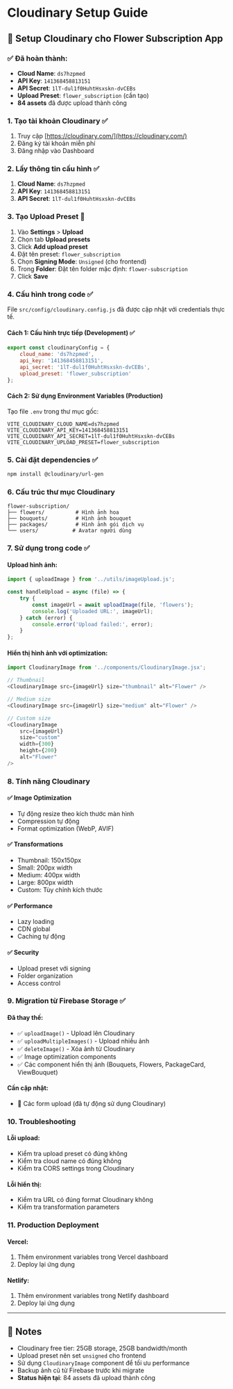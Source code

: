 # Cloudinary Setup Guide

## 🚀 Setup Cloudinary cho Flower Subscription App

### ✅ **Đã hoàn thành:**
- **Cloud Name**: `ds7hzpmed`
- **API Key**: `141368458813151`
- **API Secret**: `1lT-dul1f0HuhtHsxskn-dvCEBs`
- **Upload Preset**: `flower_subscription` (cần tạo)
- **84 assets** đã được upload thành công

### 1. Tạo tài khoản Cloudinary ✅
1. Truy cập [https://cloudinary.com/](https://cloudinary.com/)
2. Đăng ký tài khoản miễn phí
3. Đăng nhập vào Dashboard

### 2. Lấy thông tin cấu hình ✅
1. **Cloud Name**: `ds7hzpmed`
2. **API Key**: `141368458813151`
3. **API Secret**: `1lT-dul1f0HuhtHsxskn-dvCEBs`

### 3. Tạo Upload Preset 🔄
1. Vào **Settings** > **Upload**
2. Chọn tab **Upload presets**
3. Click **Add upload preset**
4. Đặt tên preset: `flower_subscription`
5. Chọn **Signing Mode**: `Unsigned` (cho frontend)
6. Trong **Folder**: Đặt tên folder mặc định: `flower-subscription`
7. Click **Save**

### 4. Cấu hình trong code ✅
File `src/config/cloudinary.config.js` đã được cập nhật với credentials thực tế.

#### Cách 1: Cấu hình trực tiếp (Development) ✅
```javascript
export const cloudinaryConfig = {
    cloud_name: 'ds7hzpmed',
    api_key: '141368458813151',
    api_secret: '1lT-dul1f0HuhtHsxskn-dvCEBs',
    upload_preset: 'flower_subscription'
};
```

#### Cách 2: Sử dụng Environment Variables (Production)
Tạo file `.env` trong thư mục gốc:

```env
VITE_CLOUDINARY_CLOUD_NAME=ds7hzpmed
VITE_CLOUDINARY_API_KEY=141368458813151
VITE_CLOUDINARY_API_SECRET=1lT-dul1f0HuhtHsxskn-dvCEBs
VITE_CLOUDINARY_UPLOAD_PRESET=flower_subscription
```

### 5. Cài đặt dependencies ✅
```bash
npm install @cloudinary/url-gen
```

### 6. Cấu trúc thư mục Cloudinary
```
flower-subscription/
├── flowers/          # Hình ảnh hoa
├── bouquets/         # Hình ảnh bouquet
├── packages/         # Hình ảnh gói dịch vụ
└── users/           # Avatar người dùng
```

### 7. Sử dụng trong code ✅

#### Upload hình ảnh:
```javascript
import { uploadImage } from '../utils/imageUpload.js';

const handleUpload = async (file) => {
    try {
        const imageUrl = await uploadImage(file, 'flowers');
        console.log('Uploaded URL:', imageUrl);
    } catch (error) {
        console.error('Upload failed:', error);
    }
};
```

#### Hiển thị hình ảnh với optimization:
```javascript
import CloudinaryImage from '../components/CloudinaryImage.jsx';

// Thumbnail
<CloudinaryImage src={imageUrl} size="thumbnail" alt="Flower" />

// Medium size
<CloudinaryImage src={imageUrl} size="medium" alt="Flower" />

// Custom size
<CloudinaryImage 
    src={imageUrl} 
    size="custom" 
    width={300} 
    height={200} 
    alt="Flower" 
/>
```

### 8. Tính năng Cloudinary

#### ✅ **Image Optimization**
- Tự động resize theo kích thước màn hình
- Compression tự động
- Format optimization (WebP, AVIF)

#### ✅ **Transformations**
- Thumbnail: 150x150px
- Small: 200px width
- Medium: 400px width
- Large: 800px width
- Custom: Tùy chỉnh kích thước

#### ✅ **Performance**
- Lazy loading
- CDN global
- Caching tự động

#### ✅ **Security**
- Upload preset với signing
- Folder organization
- Access control

### 9. Migration từ Firebase Storage ✅

#### Đã thay thế:
- ✅ `uploadImage()` - Upload lên Cloudinary
- ✅ `uploadMultipleImages()` - Upload nhiều ảnh
- ✅ `deleteImage()` - Xóa ảnh từ Cloudinary
- ✅ Image optimization components
- ✅ Các component hiển thị ảnh (Bouquets, Flowers, PackageCard, ViewBouquet)

#### Cần cập nhật:
- 🔄 Các form upload (đã tự động sử dụng Cloudinary)

### 10. Troubleshooting

#### Lỗi upload:
- Kiểm tra upload preset có đúng không
- Kiểm tra cloud name có đúng không
- Kiểm tra CORS settings trong Cloudinary

#### Lỗi hiển thị:
- Kiểm tra URL có đúng format Cloudinary không
- Kiểm tra transformation parameters

### 11. Production Deployment

#### Vercel:
1. Thêm environment variables trong Vercel dashboard
2. Deploy lại ứng dụng

#### Netlify:
1. Thêm environment variables trong Netlify dashboard
2. Deploy lại ứng dụng

---

## 📝 Notes
- Cloudinary free tier: 25GB storage, 25GB bandwidth/month
- Upload preset nên set `unsigned` cho frontend
- Sử dụng `CloudinaryImage` component để tối ưu performance
- Backup ảnh cũ từ Firebase trước khi migrate
- **Status hiện tại**: 84 assets đã upload thành công
